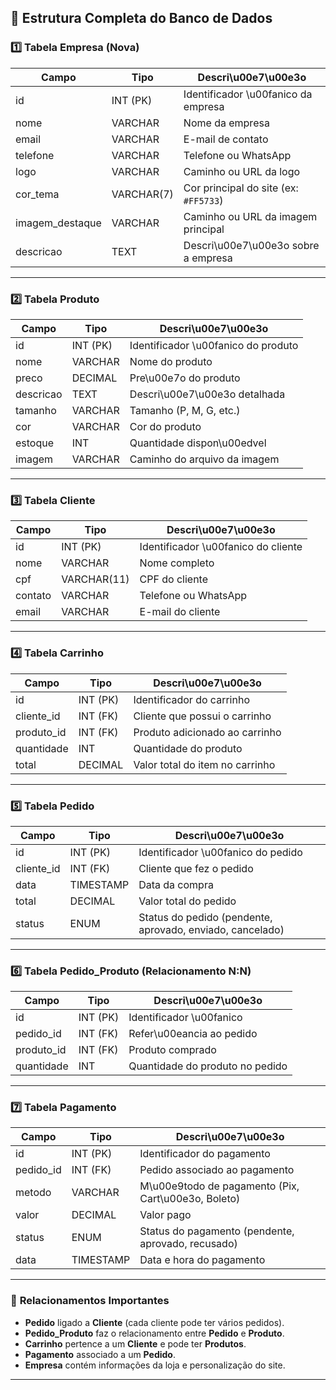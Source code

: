 ## 📂 Estrutura Completa do Banco de Dados  

### 1️⃣ **Tabela Empresa** (Nova)  
| Campo           | Tipo         | Descri\u00e7\u00e3o                                       |
|----------------|-------------|------------------------------------------------|
| id             | INT (PK)    | Identificador \u00fanico da empresa                 |
| nome           | VARCHAR     | Nome da empresa                                |
| email          | VARCHAR     | E-mail de contato                              |
| telefone       | VARCHAR     | Telefone ou WhatsApp                           |
| logo           | VARCHAR     | Caminho ou URL da logo                        |
| cor_tema       | VARCHAR(7)  | Cor principal do site (ex: `#FF5733`)         |
| imagem_destaque | VARCHAR   | Caminho ou URL da imagem principal            |
| descricao      | TEXT        | Descri\u00e7\u00e3o sobre a empresa                     |

---

### 2️⃣ **Tabela Produto**  
| Campo      | Tipo         | Descri\u00e7\u00e3o                         |
|------------|-------------|----------------------------------|
| id         | INT (PK)    | Identificador \u00fanico do produto  |
| nome       | VARCHAR     | Nome do produto                 |
| preco      | DECIMAL     | Pre\u00e7o do produto                |
| descricao  | TEXT        | Descri\u00e7\u00e3o detalhada             |
| tamanho    | VARCHAR     | Tamanho (P, M, G, etc.)         |
| cor        | VARCHAR     | Cor do produto                  |
| estoque    | INT         | Quantidade dispon\u00edvel           |
| imagem     | VARCHAR     | Caminho do arquivo da imagem    |

---

### 3️⃣ **Tabela Cliente**  
| Campo    | Tipo         | Descri\u00e7\u00e3o                         |
|----------|-------------|----------------------------------|
| id       | INT (PK)    | Identificador \u00fanico do cliente  |
| nome     | VARCHAR     | Nome completo                   |
| cpf      | VARCHAR(11) | CPF do cliente                  |
| contato  | VARCHAR     | Telefone ou WhatsApp            |
| email    | VARCHAR     | E-mail do cliente               |

---

### 4️⃣ **Tabela Carrinho**  
| Campo       | Tipo      | Descri\u00e7\u00e3o                         |
|------------|----------|----------------------------------|
| id         | INT (PK) | Identificador do carrinho       |
| cliente_id | INT (FK) | Cliente que possui o carrinho   |
| produto_id | INT (FK) | Produto adicionado ao carrinho  |
| quantidade | INT      | Quantidade do produto           |
| total      | DECIMAL  | Valor total do item no carrinho |

---

### 5️⃣ **Tabela Pedido**  
| Campo       | Tipo         | Descri\u00e7\u00e3o                          |
|------------|-------------|-----------------------------------|
| id         | INT (PK)    | Identificador \u00fanico do pedido   |
| cliente_id | INT (FK)    | Cliente que fez o pedido        |
| data       | TIMESTAMP   | Data da compra                  |
| total      | DECIMAL     | Valor total do pedido           |
| status     | ENUM        | Status do pedido (pendente, aprovado, enviado, cancelado) |

---

### 6️⃣ **Tabela Pedido_Produto (Relacionamento N:N)**  
| Campo       | Tipo      | Descri\u00e7\u00e3o                          |
|------------|----------|-----------------------------------|
| id         | INT (PK) | Identificador \u00fanico               |
| pedido_id  | INT (FK) | Refer\u00eancia ao pedido              |
| produto_id | INT (FK) | Produto comprado                  |
| quantidade | INT      | Quantidade do produto no pedido  |

---

### 7️⃣ **Tabela Pagamento**  
| Campo       | Tipo         | Descri\u00e7\u00e3o                          |
|------------|-------------|-----------------------------------|
| id         | INT (PK)    | Identificador do pagamento       |
| pedido_id  | INT (FK)    | Pedido associado ao pagamento   |
| metodo     | VARCHAR     | M\u00e9todo de pagamento (Pix, Cart\u00e3o, Boleto) |
| valor      | DECIMAL     | Valor pago                       |
| status     | ENUM        | Status do pagamento (pendente, aprovado, recusado) |
| data       | TIMESTAMP   | Data e hora do pagamento         |

---

### 🔗 **Relacionamentos Importantes**  
- **Pedido** ligado a **Cliente** (cada cliente pode ter vários pedidos).
- **Pedido_Produto** faz o relacionamento entre **Pedido** e **Produto**.  
- **Carrinho** pertence a um **Cliente** e pode ter **Produtos**.  
- **Pagamento** associado a um **Pedido**.  
- **Empresa** contém informações da loja e personalização do site.

---